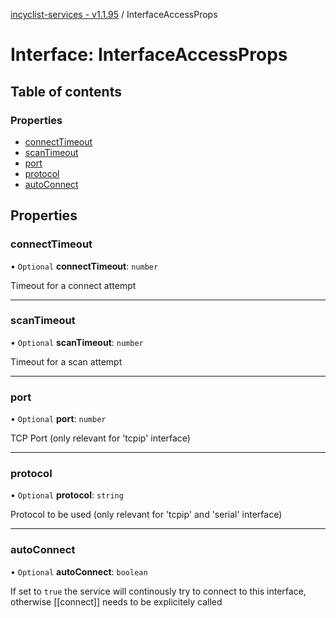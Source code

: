 [incyclist-services - v1.1.95](../README.md) / InterfaceAccessProps

# Interface: InterfaceAccessProps

## Table of contents

### Properties

- [connectTimeout](InterfaceAccessProps.md#connecttimeout)
- [scanTimeout](InterfaceAccessProps.md#scantimeout)
- [port](InterfaceAccessProps.md#port)
- [protocol](InterfaceAccessProps.md#protocol)
- [autoConnect](InterfaceAccessProps.md#autoconnect)

## Properties

### connectTimeout

• `Optional` **connectTimeout**: `number`

Timeout for a connect attempt

___

### scanTimeout

• `Optional` **scanTimeout**: `number`

Timeout for a scan attempt

___

### port

• `Optional` **port**: `number`

TCP Port (only relevant for 'tcpip' interface)

___

### protocol

• `Optional` **protocol**: `string`

Protocol to be used (only relevant for 'tcpip' and 'serial' interface)

___

### autoConnect

• `Optional` **autoConnect**: `boolean`

If set to `true` the service will continously try to connect to this interface, otherwise [[connect]] needs to be explicitely called
